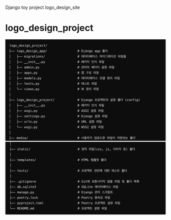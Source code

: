 Django toy project logo_design_site
# logo_design_project

![img.png](img.png)
![img_1.png](img_1.png)
